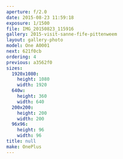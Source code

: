 ```yaml
---
aperture: f/2.0
date: 2015-08-23 11:59:18
exposure: 1/1500
file: IMG_20150823_115916
gallery: 2015-visit-sanne-fife-pittenweem
layout: gallery-photo
model: One A0001
next: 621f0cb
ordering: 4
previous: a3562f0
sizes:
  1920x1080:
    height: 1080
    width: 1920
  640w:
    height: 360
    width: 640
  200x200:
    height: 200
    width: 200
  96x96:
    height: 96
    width: 96
title: null
make: OnePlus
---
```


